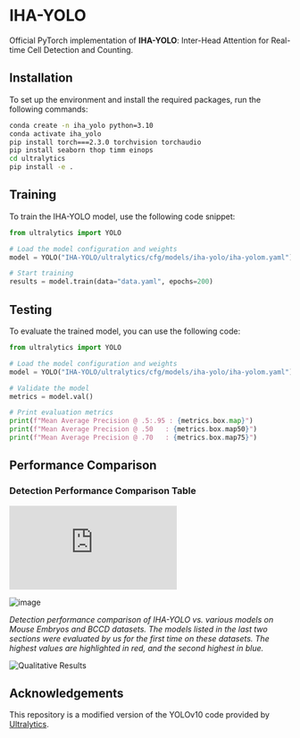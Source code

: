 # IHA-YOLO

Official PyTorch implementation of **IHA-YOLO**: Inter-Head Attention for Real-time Cell Detection and Counting.

## Installation

To set up the environment and install the required packages, run the following commands:

```bash
conda create -n iha_yolo python=3.10
conda activate iha_yolo
pip install torch===2.3.0 torchvision torchaudio
pip install seaborn thop timm einops
cd ultralytics
pip install -e .
```

## Training

To train the IHA-YOLO model, use the following code snippet:

```python
from ultralytics import YOLO

# Load the model configuration and weights
model = YOLO("IHA-YOLO/ultralytics/cfg/models/iha-yolo/iha-yolom.yaml").load("yolov10m.pt")

# Start training
results = model.train(data="data.yaml", epochs=200)
```

## Testing

To evaluate the trained model, you can use the following code:

```python
from ultralytics import YOLO

# Load the model configuration and weights
model = YOLO("IHA-YOLO/ultralytics/cfg/models/iha-yolo/iha-yolom.yaml").load("yolov10m.pt")

# Validate the model
metrics = model.val()

# Print evaluation metrics
print(f"Mean Average Precision @ .5:.95 : {metrics.box.map}")
print(f"Mean Average Precision @ .50   : {metrics.box.map50}")
print(f"Mean Average Precision @ .70   : {metrics.box.map75}")
```

## Performance Comparison

### Detection Performance Comparison Table

![Download Performance Chart](https://github.com/user-attachments/files/16749227/chart.11.1.1.pdf)

![image](https://github.com/user-attachments/assets/03f622f4-8288-42a1-9ec2-54640809d6e3)

*Detection performance comparison of IHA-YOLO vs. various models on Mouse Embryos and BCCD datasets. The models listed in the last two sections were evaluated by us for the first time on these datasets. The highest values are highlighted in red, and the second highest in blue.*

![Qualitative Results](https://github.com/user-attachments/assets/890890f2-4f69-452e-9e0d-8e117bd13902)

## Acknowledgements

This repository is a modified version of the YOLOv10 code provided by [Ultralytics](https://github.com/ultralytics/ultralytics).
```
